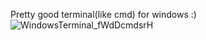 Pretty good terminal(like cmd) for windows :)
![WindowsTerminal_fWdDcmdsrH](https://user-images.githubusercontent.com/70340226/218313299-530a5e71-22e2-4901-950d-d2ead341f184.png)
